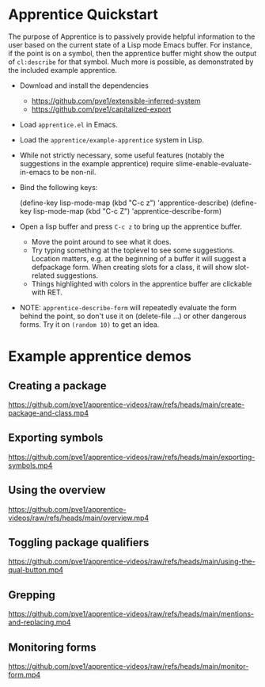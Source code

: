 # Apprentice Quickstart

The purpose of Apprentice is to passively provide helpful information
to the user based on the current state of a Lisp mode Emacs buffer.
For instance, if the point is on a symbol, then the apprentice buffer
might show the output of `cl:describe` for that symbol. Much more is
possible, as demonstrated by the included example apprentice.

-   Download and install the dependencies
    -   <https://github.com/pve1/extensible-inferred-system>
    -   <https://github.com/pve1/capitalized-export>

-   Load `apprentice.el` in Emacs.
-   Load the `apprentice/example-apprentice` system in Lisp.
-   While not strictly necessary, some useful features (notably the
    suggestions in the example apprentice) require
    slime-enable-evaluate-in-emacs to be non-nil.
-   Bind the following keys:

    (define-key lisp-mode-map (kbd "C-c z") 'apprentice-describe)
    (define-key lisp-mode-map (kbd "C-c Z") 'apprentice-describe-form)

-   Open a lisp buffer and press `C-c z` to bring up the apprentice
    buffer.
    -   Move the point around to see what it does.
    -   Try typing something at the toplevel to see some
        suggestions. Location matters, e.g. at the beginning of a buffer
        it will suggest a defpackage form. When creating slots for a
        class, it will show slot-related suggestions.
    -   Things highlighted with colors in the apprentice buffer are clickable
        with RET.
-   NOTE: `apprentice-describe-form` will repeatedly evaluate the form
    behind the point, so don't use it on (delete-file &#x2026;) or other
    dangerous forms. Try it on `(random 10)` to get an idea.

# Example apprentice demos

## Creating a package

https://github.com/pve1/apprentice-videos/raw/refs/heads/main/create-package-and-class.mp4

## Exporting symbols

https://github.com/pve1/apprentice-videos/raw/refs/heads/main/exporting-symbols.mp4

## Using the overview

https://github.com/pve1/apprentice-videos/raw/refs/heads/main/overview.mp4

## Toggling package qualifiers

https://github.com/pve1/apprentice-videos/raw/refs/heads/main/using-the-qual-button.mp4

## Grepping

https://github.com/pve1/apprentice-videos/raw/refs/heads/main/mentions-and-replacing.mp4

## Monitoring forms

https://github.com/pve1/apprentice-videos/raw/refs/heads/main/monitor-form.mp4
